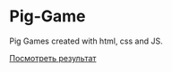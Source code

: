 # Pig-Game
Pig Games created with html, css and JS.

[Посмотреть результат](https://xypxzy.github.io/Pig-Game/)

